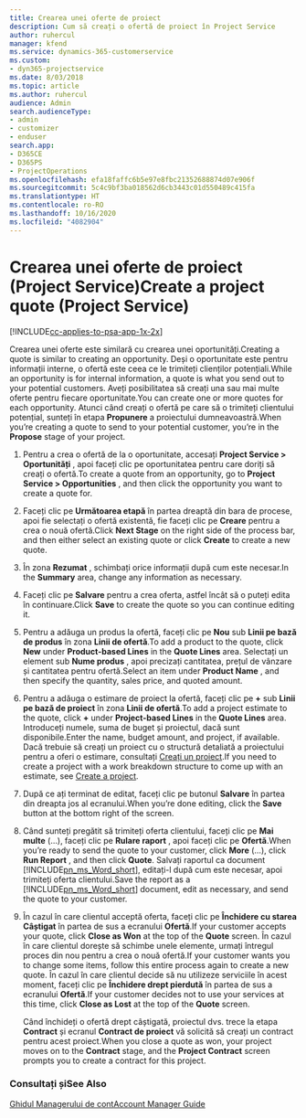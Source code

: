 ```yaml
---
title: Crearea unei oferte de proiect
description: Cum să creați o ofertă de proiect în Project Service
author: ruhercul
manager: kfend
ms.service: dynamics-365-customerservice
ms.custom:
- dyn365-projectservice
ms.date: 8/03/2018
ms.topic: article
ms.author: ruhercul
audience: Admin
search.audienceType:
- admin
- customizer
- enduser
search.app:
- D365CE
- D365PS
- ProjectOperations
ms.openlocfilehash: efa18faffc6b5e97e8fbc21352688874d07e906f
ms.sourcegitcommit: 5c4c9bf3ba018562d6cb3443c01d550489c415fa
ms.translationtype: HT
ms.contentlocale: ro-RO
ms.lasthandoff: 10/16/2020
ms.locfileid: "4082904"
---
```

# <a name="create-a-project-quote-project-service"></a><span data-ttu-id="2bbcf-103">Crearea unei oferte de proiect (Project Service)</span><span class="sxs-lookup"><span data-stu-id="2bbcf-103">Create a project quote (Project Service)</span></span>

[!INCLUDE[cc-applies-to-psa-app-1x-2x](../includes/cc-applies-to-psa-app-1x-2x.md)]

<span data-ttu-id="2bbcf-104">Crearea unei oferte este similară cu crearea unei oportunități.</span><span class="sxs-lookup"><span data-stu-id="2bbcf-104">Creating a quote is similar to creating an opportunity.</span></span> <span data-ttu-id="2bbcf-105">Deși o oportunitate este pentru informații interne, o ofertă este ceea ce le trimiteți clienților potențiali.</span><span class="sxs-lookup"><span data-stu-id="2bbcf-105">While an opportunity is for internal information, a quote is what you send out to your potential customers.</span></span> <span data-ttu-id="2bbcf-106">Aveți posibilitatea să creați una sau mai multe oferte pentru fiecare oportunitate.</span><span class="sxs-lookup"><span data-stu-id="2bbcf-106">You can create one or more quotes for each opportunity.</span></span> <span data-ttu-id="2bbcf-107">Atunci când creați o ofertă pe care să o trimiteți clientului potențial, sunteți în etapa **Propunere** a proiectului dumneavoastră.</span><span class="sxs-lookup"><span data-stu-id="2bbcf-107">When you’re creating a quote to send to your potential customer, you’re in the **Propose** stage of your project.</span></span>  
  
1. <span data-ttu-id="2bbcf-108">Pentru a crea o ofertă de la o oportunitate, accesați **Project Service > Oportunități** , apoi faceți clic pe oportunitatea pentru care doriți să creați o ofertă.</span><span class="sxs-lookup"><span data-stu-id="2bbcf-108">To create a quote from an opportunity, go to **Project Service > Opportunities** , and then click the opportunity you want to create a quote for.</span></span>  
  
2. <span data-ttu-id="2bbcf-109">Faceți clic pe **Următoarea etapă** în partea dreaptă din bara de procese, apoi fie selectați o ofertă existentă, fie faceți clic pe **Creare** pentru a crea o nouă ofertă.</span><span class="sxs-lookup"><span data-stu-id="2bbcf-109">Click **Next Stage** on the right side of the process bar, and then either select an existing quote or click **Create** to create a new quote.</span></span>  
  
3. <span data-ttu-id="2bbcf-110">În zona **Rezumat** , schimbați orice informații după cum este necesar.</span><span class="sxs-lookup"><span data-stu-id="2bbcf-110">In the **Summary** area, change any information as necessary.</span></span>  
  
4. <span data-ttu-id="2bbcf-111">Faceți clic pe **Salvare** pentru a crea oferta, astfel încât să o puteți edita în continuare.</span><span class="sxs-lookup"><span data-stu-id="2bbcf-111">Click **Save** to create the quote so you can continue editing it.</span></span>  
  
5. <span data-ttu-id="2bbcf-112">Pentru a adăuga un produs la ofertă, faceți clic pe **Nou** sub **Linii pe bază de produs** în zona **Linii de ofertă**.</span><span class="sxs-lookup"><span data-stu-id="2bbcf-112">To add a product to the quote, click **New** under **Product-based Lines** in the **Quote Lines** area.</span></span> <span data-ttu-id="2bbcf-113">Selectați un element sub **Nume produs** , apoi precizați cantitatea, prețul de vânzare și cantitatea pentru ofertă.</span><span class="sxs-lookup"><span data-stu-id="2bbcf-113">Select an item under **Product Name** , and then specify the quantity, sales price, and quoted amount.</span></span>  
  
6. <span data-ttu-id="2bbcf-114">Pentru a adăuga o estimare de proiect la ofertă, faceți clic pe **+** sub **Linii pe bază de proiect** în zona **Linii de ofertă**.</span><span class="sxs-lookup"><span data-stu-id="2bbcf-114">To add a project estimate to the quote, click **+** under **Project-based Lines** in the **Quote Lines** area.</span></span> <span data-ttu-id="2bbcf-115">Introduceți numele, suma de buget și proiectul, dacă sunt disponibile.</span><span class="sxs-lookup"><span data-stu-id="2bbcf-115">Enter the name, budget amount, and project, if available.</span></span> <span data-ttu-id="2bbcf-116">Dacă trebuie să creați un proiect cu o structură detaliată a proiectului pentru a oferi o estimare, consultați [Creați un proiect](../psa/create-project.md).</span><span class="sxs-lookup"><span data-stu-id="2bbcf-116">If you need to create a project with a work breakdown structure to come up with an estimate, see [Create a project](../psa/create-project.md).</span></span>  
  
7. <span data-ttu-id="2bbcf-117">După ce ați terminat de editat, faceți clic pe butonul **Salvare** în partea din dreapta jos al ecranului.</span><span class="sxs-lookup"><span data-stu-id="2bbcf-117">When you’re done editing, click the **Save** button at the bottom right of the screen.</span></span>  
  
8. <span data-ttu-id="2bbcf-118">Când sunteți pregătit să trimiteți oferta clientului, faceți clic pe **Mai multe** (...), faceți clic pe **Rulare raport** , apoi faceți clic pe **Ofertă**.</span><span class="sxs-lookup"><span data-stu-id="2bbcf-118">When you’re ready to send the quote to your customer, click **More** (…), click **Run Report** , and then click **Quote**.</span></span> <span data-ttu-id="2bbcf-119">Salvați raportul ca document [!INCLUDE[pn_ms_Word_short](../includes/pn-ms-word-short.md)], editați-l după cum este necesar, apoi trimiteți oferta clientului.</span><span class="sxs-lookup"><span data-stu-id="2bbcf-119">Save the report as a [!INCLUDE[pn_ms_Word_short](../includes/pn-ms-word-short.md)] document, edit as necessary, and send the quote to your customer.</span></span>  
  
9. <span data-ttu-id="2bbcf-120">În cazul în care clientul acceptă oferta, faceți clic pe **Închidere cu starea Câștigat** în partea de sus a ecranului **Ofertă**.</span><span class="sxs-lookup"><span data-stu-id="2bbcf-120">If your customer accepts your quote, click **Close as Won** at the top of the **Quote** screen.</span></span> <span data-ttu-id="2bbcf-121">În cazul în care clientul dorește să schimbe unele elemente, urmați întregul proces din nou pentru a crea o nouă ofertă.</span><span class="sxs-lookup"><span data-stu-id="2bbcf-121">If your customer wants you to change some items, follow this entire process again to create a new quote.</span></span> <span data-ttu-id="2bbcf-122">În cazul în care clientul decide să nu utilizeze serviciile în acest moment, faceți clic pe **Închidere drept pierdută** în partea de sus a ecranului **Ofertă**.</span><span class="sxs-lookup"><span data-stu-id="2bbcf-122">If your customer decides not to use your services at this time, click **Close as Lost** at the top of the **Quote** screen.</span></span>  
  
   <span data-ttu-id="2bbcf-123">Când închideți o ofertă drept câștigată, proiectul dvs. trece la etapa **Contract** și ecranul **Contract de proiect** vă solicită să creați un contract pentru acest proiect.</span><span class="sxs-lookup"><span data-stu-id="2bbcf-123">When you close a quote as won, your project moves on to the **Contract** stage, and the **Project Contract** screen prompts you to create a contract for this project.</span></span>  
  
### <a name="see-also"></a><span data-ttu-id="2bbcf-124">Consultați și</span><span class="sxs-lookup"><span data-stu-id="2bbcf-124">See Also</span></span>  
 [<span data-ttu-id="2bbcf-125">Ghidul Managerului de cont</span><span class="sxs-lookup"><span data-stu-id="2bbcf-125">Account Manager Guide</span></span>](../psa/account-manager-guide.md)
